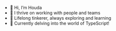 - 👋 Hi, I’m Houda
- 🤝 I thrive on working with people and teams
- 🔧 Lifelong tinkerer, always exploring and learning
- 🌱 Currently delving into the world of TypeScript!


<!---
hjawad22/hjawad22 is a ✨ special ✨ repository because its `README.md` (this file) appears on your GitHub profile.
You can click the Preview link to take a look at your changes.
--->
